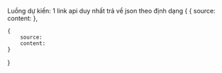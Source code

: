 Luồng dự kiến:
1 link api duy nhất trả về json theo định dạng
{
    {
        source:
        content:
    },

    {
        source:
        content:
    }
}